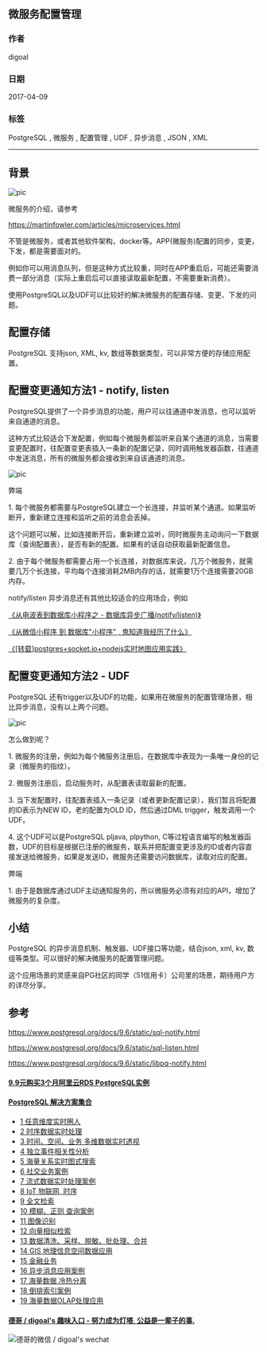 ## 微服务配置管理  
                                              
### 作者                                                 
digoal                                         
                                          
### 日期                                                                                                             
2017-04-09                                        
                                             
### 标签                                          
PostgreSQL , 微服务 , 配置管理 , UDF , 异步消息 , JSON , XML     
                                                                                                                
----                                                                                                          
                                                                                                                   
## 背景      
![pic](20170409_04_pic_001.jpg)  
  
微服务的介绍，请参考  
  
https://martinfowler.com/articles/microservices.html  
  
不管是微服务，或者其他软件架构，docker等。APP(微服务)配置的同步，变更，下发，都是需要面对的。  
  
例如你可以用消息队列，但是这种方式比较重，同时在APP重启后，可能还需要消费一部分消息（实际上重启后可以直接读取最新配置，不需要重新消费）。  
  
使用PostgreSQL以及UDF可以比较好的解决微服务的配置存储、变更、下发的问题。  
  
## 配置存储  
PostgreSQL 支持json, XML, kv, 数组等数据类型，可以非常方便的存储应用配置。  
  
## 配置变更通知方法1 - notify, listen  
PostgreSQL提供了一个异步消息的功能，用户可以往通道中发消息，也可以监听来自通道的消息。  
  
这种方式比较适合下发配置，例如每个微服务都监听来自某个通道的消息，当需要变更配置时，往配置变更表插入一条新的配置记录，同时调用触发器函数，往通道中发送消息，所有的微服务都会接收到来自该通道的消息。  
  
![pic](20170409_04_pic_002.jpg)  
  
弊端  
  
1\. 每个微服务都需要与PostgreSQL建立一个长连接，并监听某个通道。如果监听断开，重新建立连接和监听之前的消息会丢掉。  
  
这个问题可以解，比如连接断开后，重新建立监听，同时微服务主动询问一下数据库（查询配置表），是否有新的配置。如果有的话自动获取最新配置信息。  
  
2\. 由于每个微服务都需要占用一个长连接，对数据库来说，几万个微服务，就需要几万个长连接，平均每个连接消耗2MB内存的话，就需要1万个连接需要20GB内存。  
  
notify/listen 异步消息还有其他比较适合的应用场合，例如  
  
[《从电波表到数据库小程序之 - 数据库异步广播(notify/listen)》](../201701/20170116_01.md)   
  
[《从微信小程序 到 数据库"小程序" , 鬼知道我经历了什么》](../201701/20170113_03.md)    
  
[《[转载]postgres+socket.io+nodejs实时地图应用实践》](../201701/20170113_02.md)    
  
## 配置变更通知方法2 - UDF  
PostgreSQL 还有trigger以及UDF的功能，如果用在微服务的配置管理场景，相比异步消息，没有以上两个问题。  
  
![pic](20170409_04_pic_003.jpg)  
  
怎么做到呢？  
  
1\. 微服务的注册，例如为每个微服务注册后，在数据库中表现为一条唯一身份的记录（微服务的指纹）。  
  
2\. 微服务注册后，启动服务时，从配置表读取最新的配置。  
  
3\. 当下发配置时，往配置表插入一条记录（或者更新配置记录），我们暂且将配置的ID表示为NEW ID，老的配置为OLD ID，然后通过DML trigger，触发调用一个UDF。  
  
4\. 这个UDF可以是PostgreSQL pljava, plpython, C等过程语言编写的触发器函数，UDF的目标是根据已注册的微服务，联系并把配置变更涉及的ID或者内容直接发送给微服务，如果是发送ID，微服务还需要访问数据库，读取对应的配置。  
  
弊端  
  
1\. 由于是数据库通过UDF主动通知服务的，所以微服务必须有对应的API，增加了微服务的复杂度。  
  
## 小结  
PostgreSQL 的异步消息机制、触发器、UDF接口等功能，结合json, xml, kv, 数组等类型。可以很好的解决微服务的配置管理问题。  
  
这个应用场景的灵感来自PG社区的同学（51信用卡）公司里的场景，期待用户方的详尽分享。  
  
## 参考        
https://www.postgresql.org/docs/9.6/static/sql-notify.html  
  
https://www.postgresql.org/docs/9.6/static/sql-listen.html  
  
https://www.postgresql.org/docs/9.6/static/libpq-notify.html  
  
  
  
  
  
  
  
  
  
  
  
  
  
  
  
  
  
  
  
  
  
  
  
  
  
  
  
  
  
  
  
  
  
  
  
  
  
  
  
  
  
  
  
  
  
#### [9.9元购买3个月阿里云RDS PostgreSQL实例](https://www.aliyun.com/database/postgresqlactivity "57258f76c37864c6e6d23383d05714ea")
  
  
#### [PostgreSQL 解决方案集合](https://yq.aliyun.com/topic/118 "40cff096e9ed7122c512b35d8561d9c8")
- [1 任意维度实时圈人](https://yq.aliyun.com/topic/118 "40cff096e9ed7122c512b35d8561d9c8")
- [2 时序数据实时处理](https://yq.aliyun.com/topic/118 "40cff096e9ed7122c512b35d8561d9c8")
- [3 时间、空间、业务 多维数据实时透视](https://yq.aliyun.com/topic/118 "40cff096e9ed7122c512b35d8561d9c8")
- [4 独立事件相关性分析](https://yq.aliyun.com/topic/118 "40cff096e9ed7122c512b35d8561d9c8")
- [5 海量关系实时图式搜索](https://yq.aliyun.com/topic/118 "40cff096e9ed7122c512b35d8561d9c8")
- [6 社交业务案例](https://yq.aliyun.com/topic/118 "40cff096e9ed7122c512b35d8561d9c8")
- [7 流式数据实时处理案例](https://yq.aliyun.com/topic/118 "40cff096e9ed7122c512b35d8561d9c8")
- [8 IoT 物联网, 时序](https://yq.aliyun.com/topic/118 "40cff096e9ed7122c512b35d8561d9c8")
- [9 全文检索](https://yq.aliyun.com/topic/118 "40cff096e9ed7122c512b35d8561d9c8")
- [10 模糊、正则 查询案例](https://yq.aliyun.com/topic/118 "40cff096e9ed7122c512b35d8561d9c8")
- [11 图像识别](https://yq.aliyun.com/topic/118 "40cff096e9ed7122c512b35d8561d9c8")
- [12 向量相似检索](https://yq.aliyun.com/topic/118 "40cff096e9ed7122c512b35d8561d9c8")
- [13 数据清洗、采样、脱敏、批处理、合并](https://yq.aliyun.com/topic/118 "40cff096e9ed7122c512b35d8561d9c8")
- [14 GIS 地理信息空间数据应用](https://yq.aliyun.com/topic/118 "40cff096e9ed7122c512b35d8561d9c8")
- [15 金融业务](https://yq.aliyun.com/topic/118 "40cff096e9ed7122c512b35d8561d9c8")
- [16 异步消息应用案例](https://yq.aliyun.com/topic/118 "40cff096e9ed7122c512b35d8561d9c8")
- [17 海量数据 冷热分离](https://yq.aliyun.com/topic/118 "40cff096e9ed7122c512b35d8561d9c8")
- [18 倒排索引案例](https://yq.aliyun.com/topic/118 "40cff096e9ed7122c512b35d8561d9c8")
- [19 海量数据OLAP处理应用](https://yq.aliyun.com/topic/118 "40cff096e9ed7122c512b35d8561d9c8")
  
  
#### [德哥 / digoal's 趣味入口 - 努力成为灯塔, 公益是一辈子的事.](https://github.com/digoal/blog/blob/master/README.md "22709685feb7cab07d30f30387f0a9ae")
  
  
![德哥的微信 / digoal's wechat](../pic/digoal_weixin.jpg "f7ad92eeba24523fd47a6e1a0e691b59")
  
